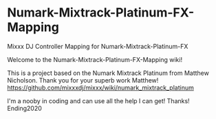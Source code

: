 # Numark-Mixtrack-Platinum-FX-Mapping
Mixxx DJ Controller Mapping for Numark-Mixtrack-Platinum-FX


Welcome to the Numark-Mixtrack-Platinum-FX-Mapping wiki!

This is a project based on the Numark Mixtrack Platinum from Matthew Nicholson. Thank you for your superb work Matthew! https://github.com/mixxxdj/mixxx/wiki/numark_mixtrack_platinum

I'm a nooby in coding and can use all the help I can get!
Thanks!
Ending2020
